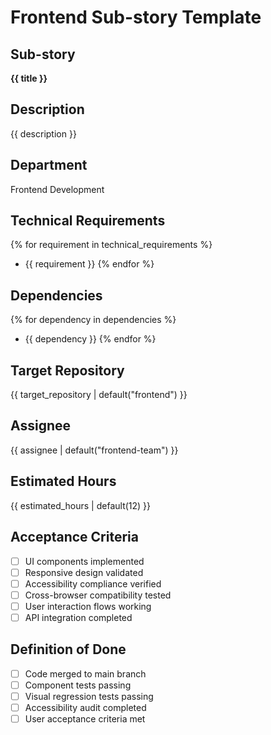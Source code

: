 # Frontend Sub-story Template

## Sub-story
**{{ title }}**

## Description
{{ description }}

## Department
Frontend Development

## Technical Requirements
{% for requirement in technical_requirements %}
- {{ requirement }}
{% endfor %}

## Dependencies
{% for dependency in dependencies %}
- {{ dependency }}
{% endfor %}

## Target Repository
{{ target_repository | default("frontend") }}

## Assignee
{{ assignee | default("frontend-team") }}

## Estimated Hours
{{ estimated_hours | default(12) }}

## Acceptance Criteria
- [ ] UI components implemented
- [ ] Responsive design validated
- [ ] Accessibility compliance verified
- [ ] Cross-browser compatibility tested
- [ ] User interaction flows working
- [ ] API integration completed

## Definition of Done
- [ ] Code merged to main branch
- [ ] Component tests passing
- [ ] Visual regression tests passing
- [ ] Accessibility audit completed
- [ ] User acceptance criteria met